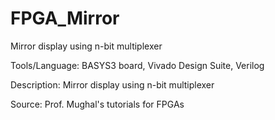 # FPGA_Mirror
Mirror display using n-bit multiplexer

Tools/Language: BASYS3 board, Vivado Design Suite, Verilog

Description: Mirror display using n-bit multiplexer

Source: Prof. Mughal's tutorials for FPGAs
